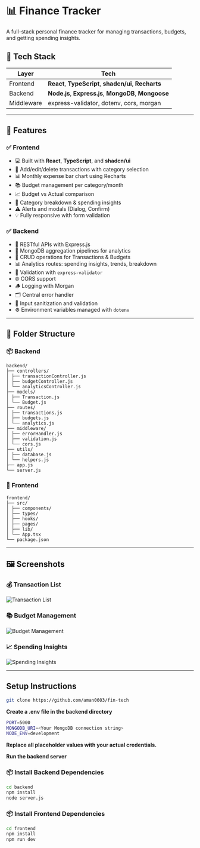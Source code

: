 # 📊 Finance Tracker

A full-stack personal finance tracker for managing transactions, budgets, and getting spending insights.

## 🧱 Tech Stack

| Layer      | Tech                                           |
|------------|------------------------------------------------|
| Frontend   | **React**, **TypeScript**, **shadcn/ui**, **Recharts** |
| Backend    | **Node.js**, **Express.js**, **MongoDB**, **Mongoose** |
| Middleware | express-validator, dotenv, cors, morgan        |

---

## 🚀 Features

### ✅ Frontend
- 💻 Built with **React**, **TypeScript**, and **shadcn/ui**
- 📅 Add/edit/delete transactions with category selection
- 📊 Monthly expense bar chart using Recharts
- 📚 Budget management per category/month
- 📈 Budget vs Actual comparison
- 📂 Category breakdown & spending insights
- ⚠️ Alerts and modals (Dialog, Confirm)
- 💡 Fully responsive with form validation

### ✅ Backend
- 🔧 RESTful APIs with Express.js
- 🧠 MongoDB aggregation pipelines for analytics
- 📎 CRUD operations for Transactions & Budgets
- 📊 Analytics routes: spending insights, trends, breakdown
- 🧪 Validation with `express-validator`
- 🌐 CORS support
- 🪵 Logging with Morgan
- 🗂️ Central error handler
- 🧼 Input sanitization and validation
- ⚙️ Environment variables managed with `dotenv`

---

## 📁 Folder Structure

### 📦 Backend

```
backend/
├── controllers/
│ ├── transactionController.js
│ ├── budgetController.js
│ └── analyticsController.js
├── models/
│ ├── Transaction.js
│ └── Budget.js
├── routes/
│ ├── transactions.js
│ ├── budgets.js
│ └── analytics.js
├── middleware/
│ ├── errorHandler.js
│ ├── validation.js
│ └── cors.js
├── utils/
│ ├── database.js
│ └── helpers.js
├── app.js
└── server.js
```


### 🧾 Frontend

```
frontend/
├── src/
│ ├── components/
│ ├── types/
│ ├── hooks/
│ ├── pages/
│ ├── lib/
│ └── App.tsx
└── package.json
```

---

## 🖼️ Screenshots

### 💰 Transaction List
![Transaction List](.../frontend/public/transaction-list.png)

### 📚 Budget Management
![Budget Management](.../frontend/public/budget.png)

### 📈 Spending Insights
![Spending Insights](.../frontend/public/insights.png)

---


##  Setup Instructions

```bash
git clone https://github.com/aman0603/fin-tech
```

**Create a .env file in the backend directory**

```bash
PORT=5000
MONGODB_URI=<Your MongoDB connection string>
NODE_ENV=development
```

**Replace all placeholder values with your actual credentials.**

**Run the backend server**

### 📦 Install Backend Dependencies

```bash
cd backend
npm install
node server.js
```
### 📦 Install Frontend Dependencies

```bash
cd frontend
npm install
npm run dev
```



